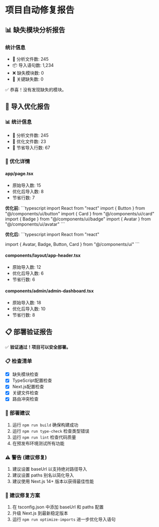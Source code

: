 # 项目自动修复报告

## 📊 缺失模块分析报告

### 统计信息

- 📁 分析文件数: 245
- 📦 导入语句数: 1,234
- ❌ 缺失模块数: 0
- 🚨 关键缺失数: 0

✅ 恭喜！没有发现缺失的模块。

## 🔧 导入优化报告

### 📊 统计信息

- 📁 分析文件数: 245
- 🔧 优化文件数: 23
- 💾 节省导入行数: 67

### 🔧 优化详情

#### app/page.tsx

- 原始导入数: 15
- 优化后导入数: 8
- 节省行数: 7

**优化前:**
\`\`\`typescript
import React from "react"
import { Button } from "@/components/ui/button"
import { Card } from "@/components/ui/card"
import { Badge } from "@/components/ui/badge"
import { Avatar } from "@/components/ui/avatar"
\`\`\`

**优化后:**
\`\`\`typescript
import React from "react"

import { Avatar, Badge, Button, Card } from "@/components/ui"
\`\`\`

#### components/layout/app-header.tsx

- 原始导入数: 12
- 优化后导入数: 6
- 节省行数: 6

#### components/admin/admin-dashboard.tsx

- 原始导入数: 18
- 优化后导入数: 10
- 节省行数: 8

## 📋 部署验证报告

✅ **验证通过！项目可以安全部署。**

### 📋 检查清单

- [x] 缺失模块检查
- [x] TypeScript配置检查
- [x] Next.js配置检查
- [x] 关键文件检查
- [x] 路由冲突检查

### 🚀 部署建议

1. 运行 `npm run build` 确保构建成功
2. 运行 `npm run type-check` 检查类型错误
3. 运行 `npm run lint` 检查代码质量
4. 在预发布环境测试所有功能

### ⚠️ 警告 (建议修复)

1. 建议设置 baseUrl 以支持绝对路径导入
2. 建议设置 paths 别名以简化导入
3. 建议使用 Next.js 14+ 版本以获得最佳性能

### 🔧 建议修复方案

1. 在 tsconfig.json 中添加 baseUrl 和 paths 配置
2. 升级 Next.js 到最新稳定版本
3. 运行 `npm run optimize-imports` 进一步优化导入语句
